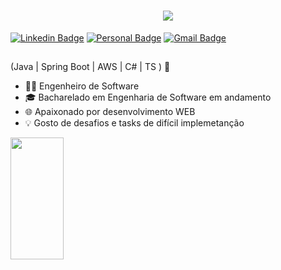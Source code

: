 <h1 align="center">
   <img src="https://readme-typing-svg.herokuapp.com/?font=Righteous&size=35&center=true&vCenter=true&width=450&height=65&duration=3000&color=8F00FF&lines=Welcome+There!+👋;+I'm+Bernardo+Kunz!" />
</h1>

[![Linkedin Badge](https://img.shields.io/badge/-LinkedIn-6633cc?style=flat-square&logo=Linkedin&logoColor=white&link=https://www.linkedin.com/in/fernanda-kipper-5958a61a9/)](https://www.linkedin.com/in/bernardokunz)
[![Personal Badge](https://img.shields.io/badge/-Website-6633cc?style=flat-square&logo=Me&logoColor=white&link=https://www.fernandakipper.com/)](https://bkunz.xyz/)
[![Gmail Badge](https://img.shields.io/badge/-bernardokunz@gmail.com-6633cc?style=flat-square&logo=Gmail&logoColor=white&link=mailto:bernardokunz@gmail.com)](mailto:bernardokunz@gmail.com)


##
(Java | Spring Boot | AWS | C# | TS ) 🚀
- 👩‍💻 Engenheiro de Software
- 🎓 Bacharelado em Engenharia de Software em andamento
- 🌐 Apaixonado por desenvolvimento WEB
- 💡 Gosto de desafios e tasks de difícil implemetanção

<div align="left">
  
  <img width="41%" height="195px" src="https://github-readme-stats.vercel.app/api/top-langs/?username=javabetatester&layout=compact&hide_border=true&title_color=8f00ff&text_color=ffffff&bg_color=0d1117" />
  
 </div>



